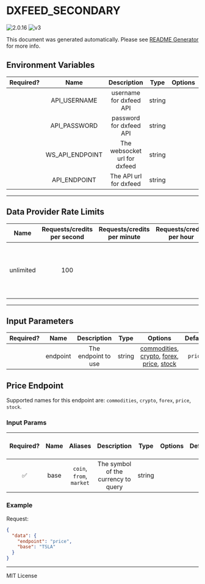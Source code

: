 # DXFEED_SECONDARY

![2.0.16](https://img.shields.io/github/package-json/v/smartcontractkit/external-adapters-js?filename=packages/sources/dxfeed-secondary/package.json) ![v3](https://img.shields.io/badge/framework%20version-v3-blueviolet)

This document was generated automatically. Please see [README Generator](../../scripts#readme-generator) for more info.

## Environment Variables

| Required? |      Name       |         Description          |  Type  | Options |                  Default                   |
| :-------: | :-------------: | :--------------------------: | :----: | :-----: | :----------------------------------------: |
|           |  API_USERNAME   |   username for dxfeed API    | string |         |                                            |
|           |  API_PASSWORD   |   password for dxfeed API    | string |         |                                            |
|           | WS_API_ENDPOINT | The websocket url for dxfeed | string |         |                                            |
|           |  API_ENDPOINT   |    The API url for dxfeed    | string |         | `https://tools.dxfeed.com/webservice/rest` |

---

## Data Provider Rate Limits

|   Name    | Requests/credits per second | Requests/credits per minute | Requests/credits per hour |                                 Note                                 |
| :-------: | :-------------------------: | :-------------------------: | :-----------------------: | :------------------------------------------------------------------: |
| unlimited |             100             |                             |                           | Dxfeed does not describe a rate limit, but setting reasonable limits |

---

## Input Parameters

| Required? |   Name   |     Description     |  Type  |                                                                 Options                                                                 | Default |
| :-------: | :------: | :-----------------: | :----: | :-------------------------------------------------------------------------------------------------------------------------------------: | :-----: |
|           | endpoint | The endpoint to use | string | [commodities](#price-endpoint), [crypto](#price-endpoint), [forex](#price-endpoint), [price](#price-endpoint), [stock](#price-endpoint) | `price` |

## Price Endpoint

Supported names for this endpoint are: `commodities`, `crypto`, `forex`, `price`, `stock`.

### Input Params

| Required? | Name |         Aliases          |             Description             |  Type  | Options | Default | Depends On | Not Valid With |
| :-------: | :--: | :----------------------: | :---------------------------------: | :----: | :-----: | :-----: | :--------: | :------------: |
|    ✅     | base | `coin`, `from`, `market` | The symbol of the currency to query | string |         |         |            |                |

### Example

Request:

```json
{
  "data": {
    "endpoint": "price",
    "base": "TSLA"
  }
}
```

---

MIT License
